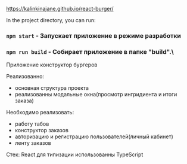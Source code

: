 https://kalinkinajane.github.io/react-burger/

In the project directory, you can run:

### `npm start`  -  Запускает приложение в режиме разработки

### `npm run build`  - Собирает приложение в папке "build".\

Приложение конструктор бургеров

Реализованно:
- основная структура проекта
- реализованны модальные окна(просмотр ингридиента и итоги заказа)

Необходимо реализовать:
- работу табов
- конструктор заказов
- авторизацию и регистрацию пользователей(личный кабинет)
- ленту заказов

Стек:
React
для типизации использованны TypeScript
